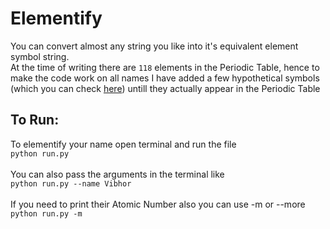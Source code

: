 # Elementify
You can convert almost any string you like into it's equivalent element symbol string.
<br>
At the time of writing there are `118` elements in the Periodic Table, hence to make the code work on all names I have added a few hypothetical symbols (which you can check [here](run.py)) untill they actually appear in the Periodic Table
<br>
## To Run:
To elementify your name open terminal and run the file<br>
```python run.py```
<br><br>
You can also pass the arguments in the terminal like<br>
```python run.py --name Vibhor```
<br><br>
If you need to print their Atomic Number also you can use -m or --more<br>
```python run.py -m```
